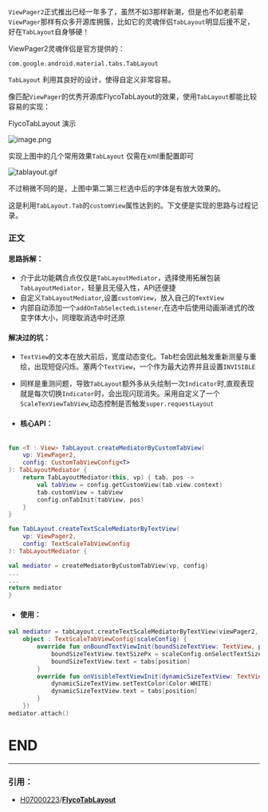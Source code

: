 `ViewPager2`正式推出已经一年多了，虽然不如3那样新潮，但是也不如老前辈`ViewPager`那样有众多开源库拥簇，比如它的灵魂伴侣`TabLayout`明显后援不足，好在`TabLayout`自身够硬！

ViewPager2灵魂伴侣是官方提供的：
```
com.google.android.material.tabs.TabLayout
```
`TabLayout` 利用其良好的设计，使得自定义非常容易。

像匹配`ViewPager`的优秀开源库FlycoTabLayout的效果，使用`TabLayout`都能比较容易的实现：

FlycoTabLayout 演示

![image.png](https://p6-juejin.byteimg.com/tos-cn-i-k3u1fbpfcp/c563e436c4344814b6b0378967696edf~tplv-k3u1fbpfcp-watermark.image?)

实现上图中的几个常用效果`TabLayout` 仅需在xml重配置即可


![tablayout.gif](https://p3-juejin.byteimg.com/tos-cn-i-k3u1fbpfcp/8e237249806744b98d0acb2f459aed1d~tplv-k3u1fbpfcp-watermark.image?)

不过稍微不同的是，上图中第二第三栏选中后的字体是有放大效果的。

这是利用`TabLayout.Tab`的`customView`属性达到的。下文便是实现的思路与过程记录。


### 正文

 #### 思路拆解：
* 介于此功能耦合点仅仅是`TabLayoutMediator`，选择使用拓展包装`TabLayoutMediator`，轻量且无侵入性，API还便捷
* 自定义`TabLayoutMediator`,设置`customView`，放入自己的`TextView`
* 内部自动添加一个`addOnTabSelectedListener`,在选中后使用动画渐进式的改变字体大小，同理取消选中时还原

#### 解决过的坑：
* `TextView`的文本在放大前后，宽度动态变化。Tab栏会因此触发重新测量与重绘，出现短促闪烁。塞两个`TextView`，一个作为最大边界并且设置`INVISIBLE`
* 同样是重测问题，导致`TabLayout`额外多从头绘制一次`Indicator`时,直观表现就是每次切换`Indicator`时，会出现闪现消失。采用自定义了一个`ScaleTexViewTabView`,动态控制是否触发`super.requestLayout`

* #### 核心API：
```Kotlin

fun <T : View> TabLayout.createMediatorByCustomTabView(
    vp: ViewPager2,
    config: CustomTabViewConfig<T>
): TabLayoutMediator { 
    return TabLayoutMediator(this, vp) { tab, pos ->
        val tabView = config.getCustomView(tab.view.context)
        tab.customView = tabView
        config.onTabInit(tabView, pos)
    }
}

fun TabLayout.createTextScaleMediatorByTextView(
    vp: ViewPager2,
    config: TextScaleTabViewConfig
): TabLayoutMediator {

val mediator = createMediatorByCustomTabView(vp, config)
...
...
return mediator
}
```
* #### 使用：
```Kotlin
val mediator = tabLayout.createTextScaleMediatorByTextView(viewPager2,
    object : TextScaleTabViewConfig(scaleConfig) {
        override fun onBoundTextViewInit(boundSizeTextView: TextView, position: Int) {
            boundSizeTextView.textSizePx = scaleConfig.onSelectTextSize
            boundSizeTextView.text = tabs[position]
        }
        override fun onVisibleTextViewInit(dynamicSizeTextView: TextView, position: Int) {
            dynamicSizeTextView.setTextColor(Color.WHITE)
            dynamicSizeTextView.text = tabs[position]
        }
    })
mediator.attach()
```


# END
***
### 引用：
* [H07000223](https://github.com/H07000223)/**[FlycoTabLayout](https://github.com/H07000223/FlycoTabLayout)**